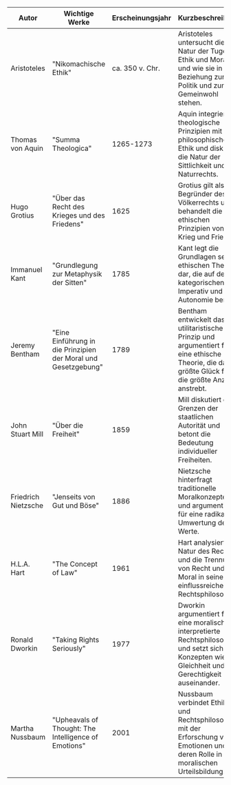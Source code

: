 

| Autor                   | Wichtige Werke                                             | Erscheinungsjahr | Kurzbeschreibung                                                                                                            |
|-------------------------|------------------------------------------------------------|------------------|------------------------------------------------------------------------------------------------------------------------------|
| Aristoteles             | "Nikomachische Ethik"                                     | ca. 350 v. Chr.  | Aristoteles untersucht die Natur der Tugend, Ethik und Moral, und wie sie in Beziehung zur Politik und zum Gemeinwohl stehen.    |
| Thomas von Aquin        | "Summa Theologica"                                        | 1265-1273        | Aquin integriert theologische Prinzipien mit philosophischer Ethik und diskutiert die Natur der Sittlichkeit und des Naturrechts. |
| Hugo Grotius            | "Über das Recht des Krieges und des Friedens"              | 1625             | Grotius gilt als Begründer des Völkerrechts und behandelt die ethischen Prinzipien von Krieg und Frieden.                   |
| Immanuel Kant           | "Grundlegung zur Metaphysik der Sitten"                    | 1785             | Kant legt die Grundlagen seiner ethischen Theorie dar, die auf dem kategorischen Imperativ und der Autonomie beruht.          |
| Jeremy Bentham          | "Eine Einführung in die Prinzipien der Moral und Gesetzgebung" | 1789           | Bentham entwickelt das utilitaristische Prinzip und argumentiert für eine ethische Theorie, die das größte Glück für die größte Anzahl anstrebt. |
| John Stuart Mill        | "Über die Freiheit"                                       | 1859             | Mill diskutiert die Grenzen der staatlichen Autorität und betont die Bedeutung individueller Freiheiten.                     |
| Friedrich Nietzsche      | "Jenseits von Gut und Böse"                                | 1886             | Nietzsche hinterfragt traditionelle Moralkonzepte und argumentiert für eine radikale Umwertung der Werte.                   |
| H.L.A. Hart             | "The Concept of Law"                                      | 1961             | Hart analysiert die Natur des Rechts und die Trennung von Recht und Moral in seiner einflussreichen Rechtsphilosophie.      |
| Ronald Dworkin          | "Taking Rights Seriously"                                  | 1977             | Dworkin argumentiert für eine moralisch interpretierte Rechtsphilosophie und setzt sich mit Konzepten wie Gleichheit und Gerechtigkeit auseinander. |
| Martha Nussbaum          | "Upheavals of Thought: The Intelligence of Emotions"      | 2001             | Nussbaum verbindet Ethik und Rechtsphilosophie mit der Erforschung von Emotionen und deren Rolle in der moralischen Urteilsbildung. |

